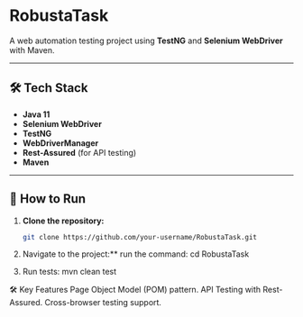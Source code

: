 # RobustaTask

A web automation testing project using **TestNG** and **Selenium WebDriver** with Maven.

---

## 🛠 Tech Stack

- **Java 11**
- **Selenium WebDriver**
- **TestNG**
- **WebDriverManager**
- **Rest-Assured** (for API testing)
- **Maven**

---

## 🚀 How to Run

1. **Clone the repository:**

   ```bash
   git clone https://github.com/your-username/RobustaTask.git

2. Navigate to the project:**
    run the command: cd RobustaTask
3. Run tests:
    mvn clean test

🛠 Key Features
Page Object Model (POM) pattern.
API Testing with Rest-Assured.
Cross-browser testing support.
